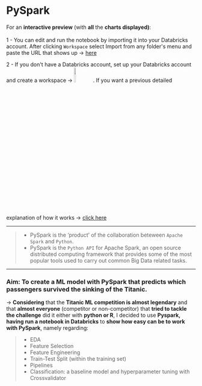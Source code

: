 # PySpark
For an **interactive preview** (with **all** the **charts displayed)**:<br><br>
1 - You can edit and run the notebook by importing it into your Databricks account. After clicking `Workspace` select Import from any folder's menu and paste the URL that shows up → [here](https://databricks-prod-cloudfront.cloud.databricks.com/public/4027ec902e239c93eaaa8714f173bcfc/1199654668581148/4023091891084761/7048844156867682/latest.html)

2 - If you don't have a Databricks account, set up your Databricks account and create a workspace → [<img src="https://go.granicus.com/rs/231-DWB-776/images/databricks.png" width="10%">](https://databricks.com/). If you want a previous detailed explanation of how it works → [click here](https://docs.databricks.com/getting-started/account-setup.html)
- - - 
 > - PySpark is the ‘product’ of the collaboration beteween `Apache Spark` and `Python`.
 > - PySpark is the `Python API` for Apache Spark, an open source distributed computing framework that provides some of the most popular tools used to carry out common Big Data related tasks.
- - - 

###	Aim: To create a ML model with PySpark that predicts which passengers survived the sinking of the Titanic. 

→	**Considering** that the **Titanic ML competition is almost legendary** and that **almost everyone** (competitor or non-competitor) that **tried to tackle the challenge** did it either with **python or R**, I decided to use **Pyspark, having run a notebook in Databricks** to **show how easy can be to work with PySpark**, namely regarding:<br>

> -	EDA
> -	Feature Selection
> -	Feature Engineering
> -	Train-Test Split (within the training set)
> -	Pipelines
> -	Classification: a baseline model and hyperparameter tuning with Crossvalidator
